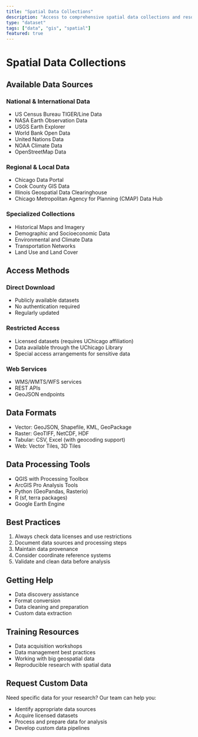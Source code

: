 ```yaml
---
title: "Spatial Data Collections"
description: "Access to comprehensive spatial data collections and resources for research and academic purposes"
type: "dataset"
tags: ["data", "gis", "spatial"]
featured: true
---
```


# Spatial Data Collections

## Available Data Sources

### National & International Data
- US Census Bureau TIGER/Line Data
- NASA Earth Observation Data
- USGS Earth Explorer
- World Bank Open Data
- United Nations Data
- NOAA Climate Data
- OpenStreetMap Data

### Regional & Local Data
- Chicago Data Portal
- Cook County GIS Data
- Illinois Geospatial Data Clearinghouse
- Chicago Metropolitan Agency for Planning (CMAP) Data Hub

### Specialized Collections
- Historical Maps and Imagery
- Demographic and Socioeconomic Data
- Environmental and Climate Data
- Transportation Networks
- Land Use and Land Cover

## Access Methods

### Direct Download
- Publicly available datasets
- No authentication required
- Regularly updated

### Restricted Access
- Licensed datasets (requires UChicago affiliation)
- Data available through the UChicago Library
- Special access arrangements for sensitive data

### Web Services
- WMS/WMTS/WFS services
- REST APIs
- GeoJSON endpoints

## Data Formats
- Vector: GeoJSON, Shapefile, KML, GeoPackage
- Raster: GeoTIFF, NetCDF, HDF
- Tabular: CSV, Excel (with geocoding support)
- Web: Vector Tiles, 3D Tiles

## Data Processing Tools
- QGIS with Processing Toolbox
- ArcGIS Pro Analysis Tools
- Python (GeoPandas, Rasterio)
- R (sf, terra packages)
- Google Earth Engine

## Best Practices
1. Always check data licenses and use restrictions
2. Document data sources and processing steps
3. Maintain data provenance
4. Consider coordinate reference systems
5. Validate and clean data before analysis

## Getting Help
- Data discovery assistance
- Format conversion
- Data cleaning and preparation
- Custom data extraction

## Training Resources
- Data acquisition workshops
- Data management best practices
- Working with big geospatial data
- Reproducible research with spatial data

## Request Custom Data
Need specific data for your research? Our team can help you:
- Identify appropriate data sources
- Acquire licensed datasets
- Process and prepare data for analysis
- Develop custom data pipelines

